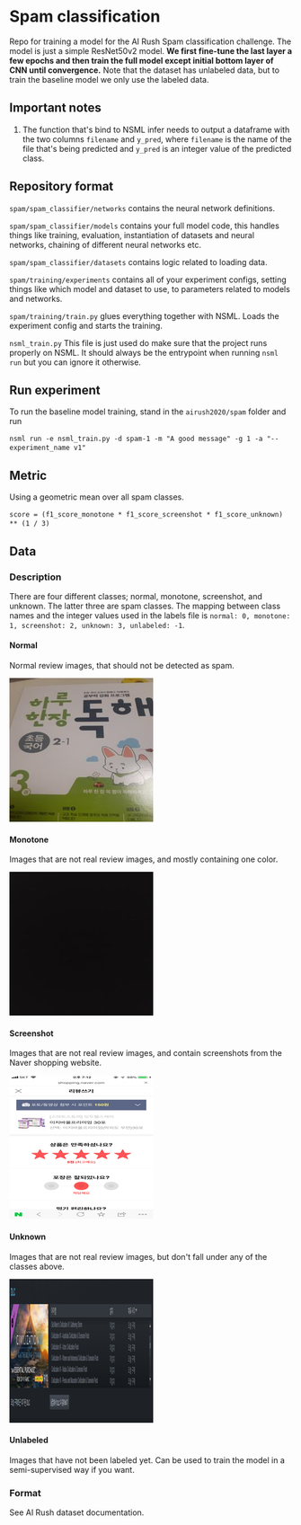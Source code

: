 # Spam classification

Repo for training a model for the AI Rush Spam classification challenge. The model is just a simple ResNet50v2
model. **We first fine-tune the last layer a few epochs and then train the full model except initial bottom layer of CNN until convergence.** Note that the
dataset has unlabeled data, but to train the baseline model we only use the labeled data. 

## Important notes
1. The function that's bind to NSML infer needs to output a dataframe with the two columns `filename` and `y_pred`,
where `filename` is the name of the file that's being predicted and `y_pred` is an integer value of the predicted class.

## Repository format
`spam/spam_classifier/networks` contains the neural network definitions.

`spam/spam_classifier/models` contains your full model code, this handles things like training, evaluation, 
instantiation of datasets and neural networks, chaining of different neural networks etc.

`spam/spam_classifier/datasets` contains logic related to loading data.

`spam/training/experiments` contains all of your experiment configs, setting things like which model and dataset to use,
to parameters related to models and networks.

`spam/training/train.py` glues everything together with NSML. Loads the experiment config and starts the training.

`nsml_train.py` This file is just used do make sure that the project runs properly on NSML. It should always be the
entrypoint when running `nsml run` but you can ignore it otherwise.

## Run experiment

To run the baseline model training, stand in the `airush2020/spam` folder and run 
```
nsml run -e nsml_train.py -d spam-1 -m "A good message" -g 1 -a "--experiment_name v1"
```

## Metric
Using a geometric mean over all spam classes.
```
score = (f1_score_monotone * f1_score_screenshot * f1_score_unknown) ** (1 / 3)
```

## Data
### Description
There are four different classes; normal, monotone, screenshot, and unknown. The latter three are spam classes. 
The mapping between class names and the integer values used in the labels file is 
`normal: 0, monotone: 1, screenshot: 2, unknown: 3, unlabeled: -1`.
#### Normal
Normal review images, that should not be detected as spam.

![normal](./images/normal.jpg)
#### Monotone
Images that are not real review images, and mostly containing one color.

![monotone](./images/monotone.jpg)
#### Screenshot 
Images that are not real review images, and contain screenshots from the Naver shopping website.

![screenshot](./images/screenshot_1.png)
#### Unknown
Images that are not real review images, but don't fall under any of the classes above.

![unknown](./images/unknown_2.png)
#### Unlabeled
Images that have not been labeled yet. Can be used to train the model in a semi-supervised way if you want.

### Format
See AI Rush dataset documentation.


